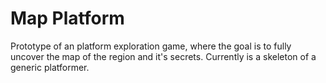 # Map Platform

Prototype of an platform exploration game, where the goal is to fully uncover the map of the region and it's secrets.
Currently is a skeleton of a generic platformer.
